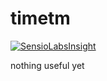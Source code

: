# timetm
[![SensioLabsInsight](https://insight.sensiolabs.com/projects/009277d2-5f0b-43c5-b433-00e15516fccd/mini.png)](https://insight.sensiolabs.com/projects/009277d2-5f0b-43c5-b433-00e15516fccd)

nothing useful yet
